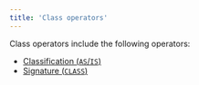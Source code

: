 ```yaml
---
title: 'Class operators'
---
```


Class operators include the following operators:

-   [Classification (`AS`/`IS`)](Classification_IS_AS.md)
-   [Signature (`CLASS`)](Property_signature_CLASS.md)

  

